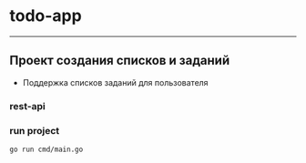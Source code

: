 # todo-app

---

## Проект создания списков и заданий

* Поддержка списков заданий для пользователя

### rest-api

### run project

```bash
go run cmd/main.go
```